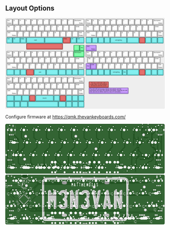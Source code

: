 ## Layout Options

![](./keyboard-layout.png)

Configure firmware at https://qmk.thevankeyboards.com/

![](./top.svg)
![](./bottom.svg)